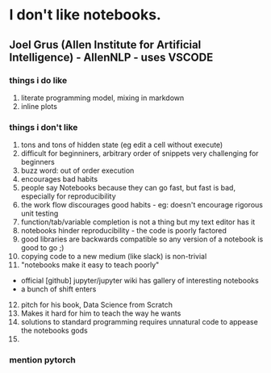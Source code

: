# I don't like notebooks.

## Joel Grus (Allen Institute for Artificial Intelligence) - AllenNLP - uses VSCODE

### things i do like
1. literate programming model, mixing in markdown
2. inline plots

### things i don't like
1. tons and tons of hidden state (eg edit a cell without execute)
2. difficult for beginniners, arbitrary order of snippets very challenging for beginners
3. buzz word: out of order execution
4. encourages bad habits
5. people say Notebooks because they can go fast, but fast is bad, especially for reproducibility
6. the work flow discourages good habits - eg: doesn't encourage rigorous unit testing
7. function/tab/variable completion is not a thing but my text editor has it
8. notebooks hinder reproducibility - the code is poorly factored
9. good libraries are backwards compatible so any version of a notebook is good to go ;)
10. copying code to a new medium (like slack) is non-trivial
11. "notebooks make it easy to teach poorly"
* official [github] jupyter/jupyter wiki has gallery of interesting notebooks
* a bunch of shift enters
12. pitch for his book, Data Science from Scratch
13. Makes it hard for him to teach the way he wants
14. solutions to standard programming requires unnatural code to appease the notebooks gods
15. 


### mention pytorch
